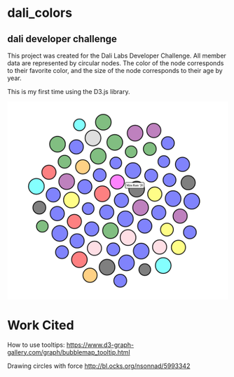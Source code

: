 # dali_colors
## dali developer challenge

This project was created for the Dali Labs Developer Challenge. All member data are represented by circular nodes. The color of the node corresponds to their favorite color, and the size of the node corresponds to their age by year. 

This is my first time using the D3.js library. 

![example image](/photoDali.png)







# Work Cited
How to use tooltips:
https://www.d3-graph-gallery.com/graph/bubblemap_tooltip.html

Drawing circles with force
http://bl.ocks.org/nsonnad/5993342
